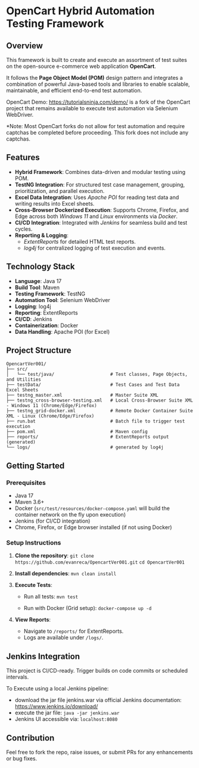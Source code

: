 # OpenCart Hybrid Automation Testing Framework

## Overview

This framework is built to create and execute an assortment of test suites on the open-source e-commerce web application **OpenCart**.

It follows the **Page Object Model (POM)** design pattern and integrates a combination of powerful Java-based tools and libraries to enable scalable, maintainable, and efficient end-to-end test automation.

OpenCart Demo:  https://tutorialsninja.com/demo/ is a fork of the OpenCart project that remains available to execute test automation via Selenium WebDriver.

*Note: Most OpenCart forks do not allow for test automation and require captchas be completed before proceeding. This fork does not include any captchas.   

## Features

- **Hybrid Framework**: Combines data-driven and modular testing using POM.
- **TestNG Integration**: For structured test case management, grouping, prioritization, and parallel execution.
- **Excel Data Integration**: Uses *Apache POI* for reading test data and writing results into Excel sheets.
- **Cross-Browser Dockerized Execution**: Supports Chrome, Firefox, and Edge across both *Windows 11* and *Linux* environments via *Docker*.
- **CI/CD Integration**: Integrated with *Jenkins* for seamless build and test cycles.
- **Reporting & Logging**:
  - *ExtentReports* for detailed HTML test reports.
  - *log4j* for centralized logging of test execution and events.

## Technology Stack

- **Language**: Java 17
- **Build Tool**: Maven
- **Testing Framework**: TestNG
- **Automation Tool**: Selenium WebDriver
- **Logging**: log4j
- **Reporting**: ExtentReports
- **CI/CD**: Jenkins
- **Containerization**: Docker
- **Data Handling**: Apache POI (for Excel)

## Project Structure

```
OpencartVer001/
├── src/
│   └── test/java/                     # Test classes, Page Objects, and Utilities
├── testData/                          # Test Cases and Test Data Excel Sheets
├── testng_master.xml                  # Master Suite XML
├── testng_cross-browser-testing.xml   # Local Cross-Browser Suite XML - Windows 11 (Chrome/Edge/Firefox)
├── testng_grid-docker.xml             # Remote Docker Container Suite XML - Linux (Chrome/Edge/Firefox)
├── run.bat                            # Batch file to trigger test execution
├── pom.xml                            # Maven config
├── reports/                           # ExtentReports output (generated)
└── logs/                              # generated by log4j
```

## Getting Started

### Prerequisites

- Java 17
- Maven 3.6+
- Docker (`src/test/resources/docker-compose.yaml` will build the container network on the fly upon execution)
- Jenkins (for CI/CD integration)
- Chrome, Firefox, or Edge browser installed (if not using Docker)

### Setup Instructions

1. **Clone the repository**:
   `git clone https://github.com/evanreca/OpencartVer001.git`
   `cd OpencartVer001`

2. **Install dependencies**:
   `mvn clean install`

3. **Execute Tests**:
   - Run all tests:
     `mvn test`
     
   - Run with Docker (Grid setup):
     `docker-compose up -d`

4. **View Reports**:
   - Navigate to `/reports/` for ExtentReports.
   - Logs are available under `/logs/`.

## Jenkins Integration

This project is CI/CD-ready. Trigger builds on code commits or scheduled intervals.

To Execute using a local Jenkins pipeline:
  - download the jar file jenkins.war via official Jenkins documentation: https://www.jenkins.io/download/
  - execute the jar file:
    `java -jar jenkins.war`
  - Jenkins UI accessible via: `localhost:8080`

## Contribution

Feel free to fork the repo, raise issues, or submit PRs for any enhancements or bug fixes.
